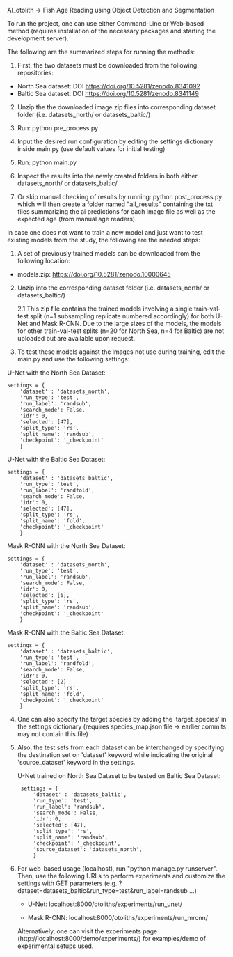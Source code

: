 AI_otolith -> Fish Age Reading using Object Detection and Segmentation


To run the project, one can use either Command-Line or Web-based method (requires installation of the necessary packages and starting the development server).

The following are the summarized steps for running the methods:

1. First, the two datasets must be downloaded from the following repositories:
- North Sea dataset: DOI https://doi.org/10.5281/zenodo.8341092
- Baltic Sea dataset: DOI https://doi.org/10.5281/zenodo.8341149

2. Unzip the the downloaded image zip files into corresponding dataset folder (i.e. datasets_north/ or datasets_baltic/)

3. Run: python pre_process.py

4. Input the desired run configuration by editing the settings dictionary inside main.py (use default values for initial testing)

5. Run: python main.py

6. Inspect the results into the newly created folders in both either datasets_north/ or datasets_baltic/

7. Or skip manual checking of results by running: python post_process.py which will then create a folder named "all_results" containing the txt files summarizing the ai predictions for each image file as well as the expected age (from manual age readers).

In case one does not want to train a new model and just want to test existing models from the study, the following are the needed steps:

1. A set of previously trained models can be downloaded from the following location:
- models.zip: https://doi.org/10.5281/zenodo.10000645

2. Unzip into the corresponding dataset folder (i.e. datasets_north/ or datasets_baltic/)

    2.1 This zip file contains the trained models involving a single train-val-test split (n=1 subsampling replicate numbered accordingly) for both U-Net and Mask R-CNN. Due to the large sizes of the models, the models for other train-val-test splits (n=20 for North Sea, n=4 for Baltic) are not uploaded but are available upon request.

3. To test these models against the images not use during training, edit the main.py and use the following settings:

U-Net with the North Sea Dataset:

    settings = {
        'dataset' : 'datasets_north',
        'run_type': 'test',                  
        'run_label': 'randsub',   
        'search_mode': False,                
        'idr': 0,                  
        'selected': [47],                
        'split_type': 'rs',                
        'split_name': 'randsub',          
        'checkpoint': '_checkpoint'
        }

        
U-Net with the Baltic Sea Dataset:

    settings = {
        'dataset' : 'datasets_baltic',
        'run_type': 'test',                  
        'run_label': 'randfold',   
        'search_mode': False,                
        'idr': 0,                  
        'selected': [47],                
        'split_type': 'rs',                
        'split_name': 'fold',          
        'checkpoint': '_checkpoint'
        }

Mask R-CNN with the North Sea Dataset:

    settings = {
        'dataset' : 'datasets_north',
        'run_type': 'test',                  
        'run_label': 'randsub',   
        'search_mode': False,                
        'idr': 0,                  
        'selected': [6],                
        'split_type': 'rs',                
        'split_name': 'randsub',          
        'checkpoint': '_checkpoint'
        }
        
Mask R-CNN with the Baltic Sea Dataset:

    settings = {
        'dataset' : 'datasets_baltic',
        'run_type': 'test',                  
        'run_label': 'randfold',   
        'search_mode': False,                
        'idr': 0,                  
        'selected': [2]                
        'split_type': 'rs',                
        'split_name': 'fold',          
        'checkpoint': '_checkpoint'
        }

4. One can also specify the target species by adding the 'target_species' in the settings dictionary (requires species_map.json file -> earlier commits may not contain this file)

5. Also, the test sets from each dataset can be interchanged by specifying the destination set on 'dataset' keyword while indicating the original 'source_dataset' keyword in the settings.

   U-Net trained on North Sea Dataset to be tested on Baltic Sea Dataset:

   ````
    settings = {
        'dataset' : 'datasets_baltic',
        'run_type': 'test',                  
        'run_label': 'randsub',   
        'search_mode': False,                
        'idr': 0,                  
        'selected': [47],                
        'split_type': 'rs',                
        'split_name': 'randsub',          
        'checkpoint': '_checkpoint',
        'source_dataset': 'datasets_north',
        }
    ````
7. For web-based usage (localhost), run "python manage.py runserver". Then, use the following URLs to perform experiments and customize the settings with GET parameters (e.g. ?dataset=datasets_baltic&run_type=test&run_label=randsub ...)

   * U-Net: localhost:8000/otoliths/experiments/run_unet/

   * Mask R-CNN: localhost:8000/otoliths/experiments/run_mrcnn/
  
   Alternatively, one can visit the experiments page (http://localhost:8000/demo/experiments/) for examples/demo of experimental setups used.

